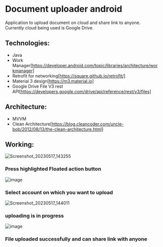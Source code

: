 # Document uploader android
Application to upload document on cloud and share link to anyone. Currently cloud being used is Google Drive.

## Technologies:
- Java
- Work Manager[https://developer.android.com/topic/libraries/architecture/workmanager]
- Retrofit for networking[https://square.github.io/retrofit/]
- Material 3 design[https://m3.material.io]
- Google Drive File V3 rest API[https://developers.google.com/drive/api/reference/rest/v3/files]


## Architecture:
- MVVM
- Clean Architecture[https://blog.cleancoder.com/uncle-bob/2012/08/13/the-clean-architecture.html]

## Working:
![Screenshot_20230517_143255](https://github.com/prateekgupta22195/document-uploader-android/assets/20258993/2d5a5823-3dc5-4e22-80ed-885c77553bae)
### Press highlighted Floated action button

![image](https://github.com/prateekgupta22195/document-uploader-android/assets/20258993/524da054-83d6-4eb2-ba64-8d5201bdc083)
### Select account on which you want to upload

![Screenshot_20230517_144011](https://github.com/prateekgupta22195/document-uploader-android/assets/20258993/3d09873b-761a-4c26-9af0-7ec7edf7cb02)
### uploading is in progress

![image](https://github.com/prateekgupta22195/document-uploader-android/assets/20258993/3a319e84-807f-4131-ba13-4af943fd8b7e)
### File uploaded successfully and can share link with anyone


